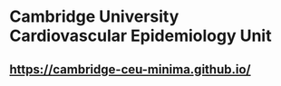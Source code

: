 # Cambridge University Cardiovascular Epidemiology Unit

## https://cambridge-ceu-minima.github.io/
